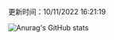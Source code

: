 
  更新时间：10/11/2022 16:21:19
	
  ![Anurag's GitHub stats](https://github-readme-stats.vercel.app/api?username=chendj89&theme=gruvbox&show_icons=true)